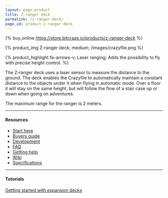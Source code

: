 ```yaml
---
layout: page-product
title: Z-ranger deck
permalink: /z-ranger-deck/
page_id: product-z-ranger-deck
---
```


{% buy_online https://store.bitcraze.io/products/z-ranger-deck %}

{% product_img Z-ranger deck; medium;
/images/crazyflie.png
%}

{% product_highlight
fa-arrows-v;
Laser ranging;
Adds the possibility to fly with precise height control.
%}

The Z-ranger deck uses a laser sensor to measure the distance to the ground. 
The deck enables the Crazyflie to automatically maintain a constant distance to the 
objects under it when flying in automatic mode. Over a floor it will stay on the 
same height, but will follow the flow of a stair case up or down when going on 
adventures. 

The maximum range for the ranger is 2 meters.

---

#### Resources

- [Start here](/start/)
- [Buyers guide](/crazyflie-2-0-buyers-guide/)
- [Development](/development-overview/)
- [FAQ](/frequently-asked-questions-Crazyflie-2.0/)
- [Getting help](/getting-help/)
- [Wiki](https://wiki.bitcraze.io/projects:crazyflie2:expansionboards:zranger)
- [Specifications](https://store.bitcraze.io/products/z-ranger-deck)

---

#### Tutorials

[Getting started with expansion decks](/getting-started-with-expansion-decks/)
